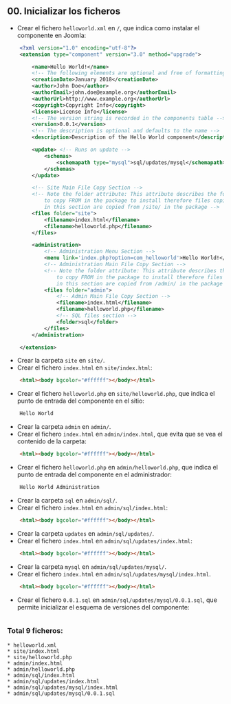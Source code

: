 ## 00. Inicializar los ficheros
* Crear el fichero `helloworld.xml` en `/`, que indica como instalar el componente en Joomla:
````xml
	<?xml version="1.0" encoding="utf-8"?>
	<extension type="component" version="3.0" method="upgrade">

		<name>Hello World!</name>
		<!-- The following elements are optional and free of formatting constraints -->
		<creationDate>January 2018</creationDate>
		<author>John Doe</author>
		<authorEmail>john.doe@example.org</authorEmail>
		<authorUrl>http://www.example.org</authorUrl>
		<copyright>Copyright Info</copyright>
		<license>License Info</license>
		<!-- The version string is recorded in the components table -->
		<version>0.0.1</version>
		<!-- The description is optional and defaults to the name -->
		<description>Description of the Hello World component</description>

		<update> <!-- Runs on update -->
			<schemas>
				<schemapath type="mysql">sql/updates/mysql</schemapath>
			</schemas>
		</update>

		<!-- Site Main File Copy Section -->
		<!-- Note the folder attribute: This attribute describes the folder
			to copy FROM in the package to install therefore files copied
			in this section are copied from /site/ in the package -->
		<files folder="site">
			<filename>index.html</filename>
			<filename>helloworld.php</filename>
		</files>

		<administration>
			<!-- Administration Menu Section -->
			<menu link='index.php?option=com_helloworld'>Hello World!</menu>
			<!-- Administration Main File Copy Section -->
			<!-- Note the folder attribute: This attribute describes the folder
				to copy FROM in the package to install therefore files copied
				in this section are copied from /admin/ in the package -->
			<files folder="admin">
				<!-- Admin Main File Copy Section -->
				<filename>index.html</filename>
				<filename>helloworld.php</filename>
				<!-- SQL files section -->
				<folder>sql</folder>
			</files>
		</administration>

	</extension>
````
* Crear la carpeta `site` en `site/`.
* Crear el fichero `index.html` en `site/index.html`:
````html
	<html><body bgcolor="#ffffff"></body></html>
````
* Crear el fichero `helloworld.php` en `site/helloworld.php`, que indica el punto de entrada del componente en el sitio:
````php
	Hello World
````
* Crear la carpeta `admin` en `admin/`.
* Crear el fichero `index.html` en `admin/index.html`, que evita que se vea el contenido de la carpeta:
````html
	<html><body bgcolor="#ffffff"></body></html>
````
* Crear el fichero `helloworld.php` en `admin/helloworld.php`, que indica el punto de entrada del componente en el administrador:
````php
	Hello World Administration
````
* Crear la carpeta `sql` en `admin/sql/`.
* Crear el fichero `index.html` en `admin/sql/index.html`:
````html
	<html><body bgcolor="#ffffff"></body></html>
````
* Crear la carpeta `updates` en `admin/sql/updates/`.
* Crear el fichero `index.html` en `admin/sql/updates/index.html`:
````html
	<html><body bgcolor="#ffffff"></body></html>
````
* Crear la carpeta `mysql` en `admin/sql/updates/mysql/`.
* Crear el fichero `index.html` en `admin/sql/updates/mysql/index.html`.
````html
	<html><body bgcolor="#ffffff"></body></html>
````
* Crear el fichero `0.0.1.sql` en `admin/sql/updates/mysql/0.0.1.sql`, que permite inicializar el esquema de versiones del componente:
````

````

### Total 9 ficheros:
````
* helloworld.xml
* site/index.html
* site/helloworld.php
* admin/index.html
* admin/helloworld.php
* admin/sql/index.html
* admin/sql/updates/index.html
* admin/sql/updates/mysql/index.html
* admin/sql/updates/mysql/0.0.1.sql
````
